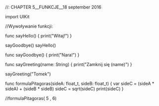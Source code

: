 //: CHAPTER 5__FUNKCJE__18 september 2016

import UIKit

//Wywoływanie funkcji:

func sayHello()
{
print("Witaj!")
}

sayGoodbye()
sayHello()

func sayGoodbye()
{
    print("Nara!")
}

func sayGreeting(name: String)
{
    print("Zamknij się \(name)")
}

sayGreeting("Tomek")


func formulaPitagoras(sideA: float_t, sideB: float_t)
{
    var sideC = (sideA * sideA) + (sideB * sideB)
    sideC = sqrt(sideC)
    print(sideC)
}

//formulaPitagoras( 5 , 6)
